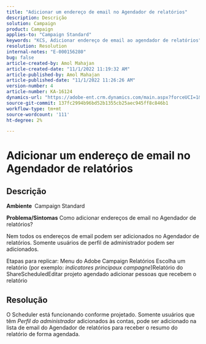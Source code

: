 ```yaml
---
title: "Adicionar um endereço de email no Agendador de relatórios"
description: Descrição
solution: Campaign
product: Campaign
applies-to: "Campaign Standard"
keywords: "KCS, Adicionar endereço de email ao agendador de relatórios"
resolution: Resolution
internal-notes: "E-000156280"
bug: false
article-created-by: Amol Mahajan
article-created-date: "11/1/2022 11:19:32 AM"
article-published-by: Amol Mahajan
article-published-date: "11/1/2022 11:26:26 AM"
version-number: 4
article-number: KA-16124
dynamics-url: "https://adobe-ent.crm.dynamics.com/main.aspx?forceUCI=1&pagetype=entityrecord&etn=knowledgearticle&id=3863ba0a-d759-ed11-9561-6045bd006f95"
source-git-commit: 137fc2994b96bd52b1355cb25aec945ff8c846b1
workflow-type: tm+mt
source-wordcount: '111'
ht-degree: 2%

---
```


# Adicionar um endereço de email no Agendador de relatórios

## Descrição

<b>Ambiente </b>
Campaign Standard


<b>Problema/Sintomas</b>
Como adicionar endereços de email no Agendador de relatórios?

Nem todos os endereços de email podem ser adicionados no Agendador de relatórios. Somente usuários de perfil de administrador podem ser adicionados.

Etapas para replicar: Menu do Adobe Campaign Relatórios Escolha um relatório (por exemplo: *indicatores principaux campagne*)Relatório do ShareScheduledEditar projeto agendado adicionar pessoas que recebem o relatório


## Resolução


O Scheduler está funcionando conforme projetado. Somente usuários que têm *Perfil do administrador* adicionados às contas, pode ser adicionado na lista de email do Agendador de relatórios para receber o resumo do relatório de forma agendada.




